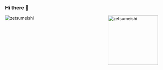 ### Hi there 👋

<img align="left" src="https://github-readme-stats.vercel.app/api/top-langs?username=zetsumeishi&show_icons=true&locale=en&layout=compact" alt="zetsumeishi" />

<img align="right" height="165px" src="https://github-readme-stats.vercel.app/api?username=zetsumeishi&show_icons=true&locale=en&layout=compact" alt="zetsumeishi" />
